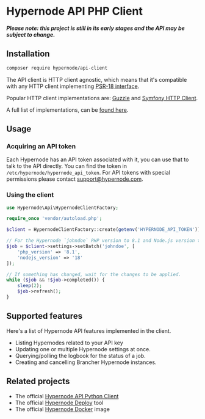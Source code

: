 # Hypernode API PHP Client

_**Please note: this project is still in its early stages and the API may be subject to change.**_

## Installation

```bash
composer require hypernode/api-client
```

The API client is HTTP client agnostic, which means that it's compatible with
any HTTP client implementing [PSR-18 interface](https://www.php-fig.org/psr/psr-18/).

Popular HTTP client implementations are: [Guzzle](https://packagist.org/packages/guzzlehttp/guzzle) and [Symfony HTTP Client](https://packagist.org/packages/symfony/http-client).

A full list of implementations, can be [found here](https://packagist.org/providers/psr/http-client-implementation).

## Usage

### Acquiring an API token

Each Hypernode has an API token associated with it, you can use that to talk to the API directly. You can find the token in `/etc/hypernode/hypernode_api_token`. For API tokens with special permissions please contact support@hypernode.com.

### Using the client

``` php
use Hypernode\Api\HypernodeClientFactory;

require_once 'vendor/autoload.php';

$client = HypernodeClientFactory::create(getenv('HYPERNODE_API_TOKEN'));

// For the Hypernode `johndoe` PHP version to 8.1 and Node.js version to 18
$job = $client->settings->setBatch('johndoe', [
    'php_version' => '8.1',
    'nodejs_version' => '18'
]);

// If something has changed, wait for the changes to be applied.
while ($job && !$job->completed()) {
    sleep(2);
    $job->refresh();
}
```

## Supported features

Here's a list of Hypernode API features implemented in the client.

- Listing Hypernodes related to your API key
- Updating one or multiple Hypernode settings at once.
- Querying/polling the logbook for the status of a job.
- Creating and cancelling Brancher Hypernode instances.

## Related projects

- The official [Hypernode API Python Client](https://github.com/byteinternet/hypernode-api-python)
- The official [Hypernode Deploy](https://github.com/byteinternet/hypernode-deploy-configuration) tool
- The official [Hypernode Docker](https://github.com/byteinternet/hypernode-docker) image
